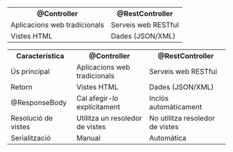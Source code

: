 <table>
  <tr>
    <th>@Controller</th>
    <th>@RestController</th>
  </tr>
  <tr>
    <td>Aplicacions web tradicionals</td>
    <td>Serveis web RESTful</td>
  </tr>
  <tr>
    <td>Vistes HTML</td>
    <td>Dades (JSON/XML)</td>
  </tr>
</table>


<table>
  <tr>
    <th>Característica</th>
    <th>@Controller</th>
    <th>@RestController</th>
  </tr>
  <tr>
    <td>Ús principal</td>
    <td>Aplicacions web tradicionals</td>
    <td>Serveis web RESTful</td>
  </tr>
  <tr>
    <td>Retorn</td>
    <td>Vistes HTML</td>
    <td>Dades (JSON/XML)</td>
  </tr>
  <tr>
    <td>@ResponseBody</td>
    <td>Cal afegir-lo explícitament</td>
    <td>Inclòs automàticament</td>
  </tr>
  <tr>
    <td>Resolució de vistes</td>
    <td>Utilitza un resoledor de vistes</td>
    <td>No utilitza resoledor de vistes</td>
  </tr>
  <tr>
    <td>Serialització</td>
    <td>Manual</td>
    <td>Automàtica</td>
  </tr>
</table>

